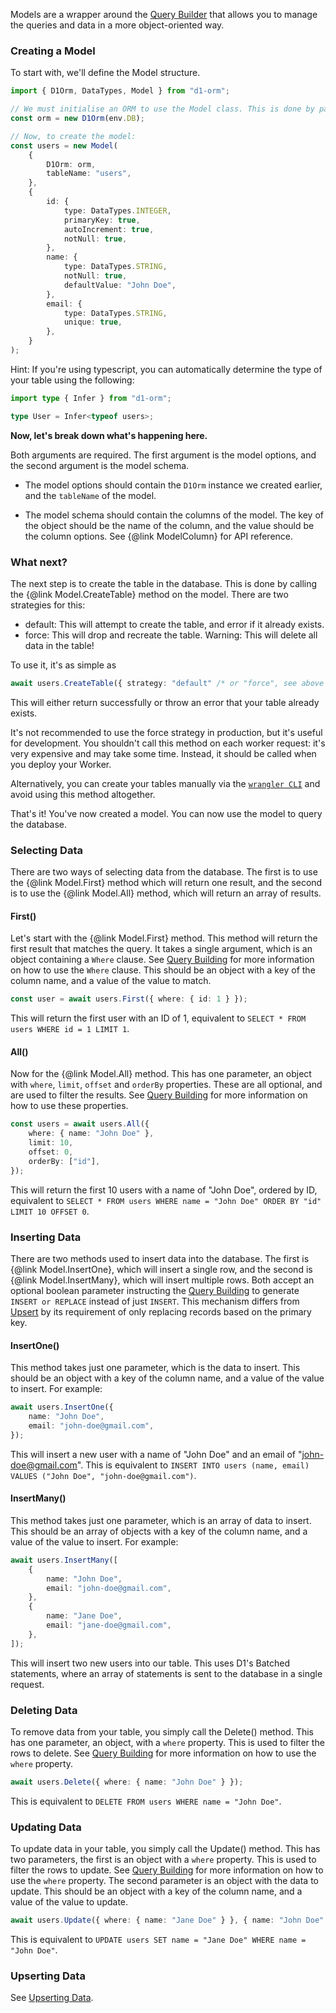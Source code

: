 Models are a wrapper around the [Query Builder](/guides/query-building) that allows you to manage the queries and data in a more object-oriented way.

### Creating a Model

To start with, we'll define the Model structure.

```ts
import { D1Orm, DataTypes, Model } from "d1-orm";

// We must initialise an ORM to use the Model class. This is done by passing in a D1Database instance (in this case it's bound to the `env.DB` environment variable).
const orm = new D1Orm(env.DB);

// Now, to create the model:
const users = new Model(
	{
		D1Orm: orm,
		tableName: "users",
	},
	{
		id: {
			type: DataTypes.INTEGER,
			primaryKey: true,
			autoIncrement: true,
			notNull: true,
		},
		name: {
			type: DataTypes.STRING,
			notNull: true,
			defaultValue: "John Doe",
		},
		email: {
			type: DataTypes.STRING,
			unique: true,
		},
	}
);
```

Hint: If you're using typescript, you can automatically determine the type of your table using the following:

```ts
import type { Infer } from "d1-orm";

type User = Infer<typeof users>;
```

**Now, let's break down what's happening here.**

Both arguments are required. The first argument is the model options, and the second argument is the model schema.

- The model options should contain the `D1Orm` instance we created earlier, and the `tableName` of the model.

- The model schema should contain the columns of the model. The key of the object should be the name of the column, and the value should be the column options. See {@link ModelColumn} for API reference.

### What next?

The next step is to create the table in the database. This is done by calling the {@link Model.CreateTable} method on the model. There are two strategies for this:

- default: This will attempt to create the table, and error if it already exists.
- force: This will drop and recreate the table. Warning: This will delete all data in the table!

To use it, it's as simple as

```ts
await users.CreateTable({ strategy: "default" /* or "force", see above */ });
```

This will either return successfully or throw an error that your table already exists.

It's not recommended to use the force strategy in production, but it's useful for development.
You shouldn't call this method on each worker request: it's very expensive and may take some time. Instead, it should be called when you deploy your Worker.

Alternatively, you can create your tables manually via the [`wrangler CLI`](https://developers.cloudflare.com/workers/wrangler/) and avoid using this method altogether.

That's it! You've now created a model. You can now use the model to query the database.

### Selecting Data

There are two ways of selecting data from the database. The first is to use the {@link Model.First} method which will return one result, and the second is to use the {@link Model.All} method, which will return an array of results.

#### First()

Let's start with the {@link Model.First} method. This method will return the first result that matches the query. It takes a single argument, which is an object containing a `Where` clause. See [Query Building](/guides/query-building) for more information on how to use the `Where` clause. This should be an object with a key of the column name, and a value of the value to match.

```ts
const user = await users.First({ where: { id: 1 } });
```

This will return the first user with an ID of 1, equivalent to `SELECT * FROM users WHERE id = 1 LIMIT 1`.

#### All()

Now for the {@link Model.All} method. This has one parameter, an object with `where`, `limit`, `offset` and `orderBy` properties. These are all optional, and are used to filter the results. See [Query Building](/guides/query-building) for more information on how to use these properties.

```ts
const users = await users.All({
	where: { name: "John Doe" },
	limit: 10,
	offset: 0,
	orderBy: ["id"],
});
```

This will return the first 10 users with a name of "John Doe", ordered by ID, equivalent to `SELECT * FROM users WHERE name = "John Doe" ORDER BY "id" LIMIT 10 OFFSET 0`.

### Inserting Data

There are two methods used to insert data into the database. The first is {@link Model.InsertOne}, which will insert a single row, and the second is {@link Model.InsertMany}, which will insert multiple rows. Both accept an optional boolean parameter instructing the [Query Building](/guides/query-building) to generate `INSERT or REPLACE` instead of just `INSERT`. This mechanism differs from [Upsert](/guides/upserting) by its requirement of only replacing records based on the primary key.

#### InsertOne()

This method takes just one parameter, which is the data to insert. This should be an object with a key of the column name, and a value of the value to insert. For example:

```ts
await users.InsertOne({
	name: "John Doe",
	email: "john-doe@gmail.com",
});
```

This will insert a new user with a name of "John Doe" and an email of "john-doe@gmail.com". This is equivalent to `INSERT INTO users (name, email) VALUES ("John Doe", "john-doe@gmail.com")`.

#### InsertMany()

This method takes just one parameter, which is an array of data to insert. This should be an array of objects with a key of the column name, and a value of the value to insert. For example:

```ts
await users.InsertMany([
	{
		name: "John Doe",
		email: "john-doe@gmail.com",
	},
	{
		name: "Jane Doe",
		email: "jane-doe@gmail.com",
	},
]);
```

This will insert two new users into our table. This uses D1's Batched statements, where an array of statements is sent to the database in a single request.

### Deleting Data

To remove data from your table, you simply call the Delete() method. This has one parameter, an object, with a `where` property. This is used to filter the rows to delete. See [Query Building](/guides/query-building) for more information on how to use the `where` property.

```ts
await users.Delete({ where: { name: "John Doe" } });
```

This is equivalent to `DELETE FROM users WHERE name = "John Doe"`.

### Updating Data

To update data in your table, you simply call the Update() method. This has two parameters, the first is an object with a `where` property. This is used to filter the rows to update. See [Query Building](/guides/query-building) for more information on how to use the `where` property. The second parameter is an object with the data to update. This should be an object with a key of the column name, and a value of the value to update.

```ts
await users.Update({ where: { name: "Jane Doe" } }, { name: "John Doe" });
```

This is equivalent to `UPDATE users SET name = "Jane Doe" WHERE name = "John Doe"`.

### Upserting Data

See [Upserting Data](/guides/upserting).
